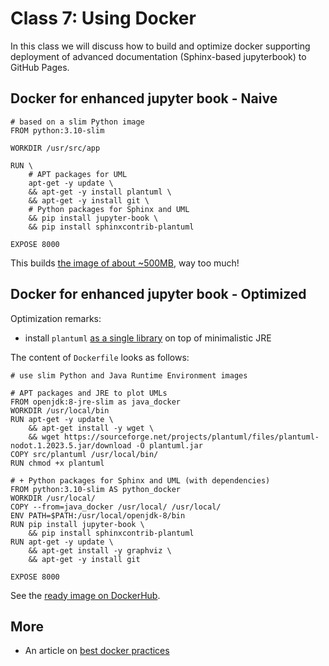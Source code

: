 # Class 7: Using Docker

In this class we will discuss how to build and optimize docker supporting deployment of advanced documentation (Sphinx-based jupyterbook) to GitHub Pages.

## Docker for enhanced jupyter book - Naive

```docker
# based on a slim Python image
FROM python:3.10-slim

WORKDIR /usr/src/app

RUN \
    # APT packages for UML
    apt-get -y update \
    && apt-get -y install plantuml \
    && apt-get -y install git \
    # Python packages for Sphinx and UML
    && pip install jupyter-book \
    && pip install sphinxcontrib-plantuml

EXPOSE 8000
```

This builds [the image of about ~500MB](https://hub.docker.com/layers/maciejskorski/jupyter-book-gh/latest/images/sha256-6923e66b5e9f22202fde2df0276e76366ce8612a75c133b9d1f11a3a30b907fb?context=repo), way too much!


## Docker for enhanced jupyter book - Optimized

Optimization remarks:
* install `plantuml` [as a single library](https://blog.nillsf.com/index.php/2019/10/04/using-plantuml-to-generate-architecture-artifacts/) on top of minimalistic JRE

The content of `Dockerfile` looks as follows:

```docker
# use slim Python and Java Runtime Environment images 

# APT packages and JRE to plot UMLs
FROM openjdk:8-jre-slim as java_docker
WORKDIR /usr/local/bin
RUN apt-get -y update \
    && apt-get install -y wget \
    && wget https://sourceforge.net/projects/plantuml/files/plantuml-nodot.1.2023.5.jar/download -O plantuml.jar 
COPY src/plantuml /usr/local/bin/
RUN chmod +x plantuml

# + Python packages for Sphinx and UML (with dependencies)
FROM python:3.10-slim AS python_docker
WORKDIR /usr/local/
COPY --from=java_docker /usr/local/ /usr/local/
ENV PATH=$PATH:/usr/local/openjdk-8/bin
RUN pip install jupyter-book \
    && pip install sphinxcontrib-plantuml
RUN apt-get -y update \
    && apt-get install -y graphviz \
    && apt-get -y install git

EXPOSE 8000
```

See the [ready image on DockerHub](https://hub.docker.com/repository/docker/maciejskorski/jupyter-book-gh).


## More

* An article on [best docker practices](https://testdriven.io/blog/docker-best-practices/)